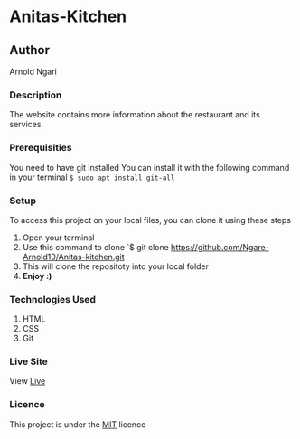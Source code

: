 # Anitas-Kitchen
## Author
Arnold Ngari
### Description
The website contains more information  about the restaurant and its services.
### Prerequisities
You need to have git installed
You can install it with the following command in your terminal
`$ sudo apt install git-all`
### Setup
To access this project on your local files, you can clone it using these steps
1. Open your terminal
1. Use this command to clone `$ git clone
https://github.com/Ngare-Arnold10/Anitas-kitchen.git
1. This will clone the repositoty into your local folder
1. __Enjoy :)__
### Technologies Used
1. HTML
1. CSS
1. Git
### Live Site
View [Live](https://ngare-arnold10.github.io/Anitas-kitchen/)
### Licence
This project is under the  [MIT](LICENSE) licence
